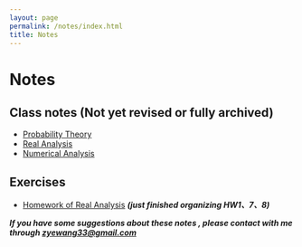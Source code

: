 ```yaml
---
layout: page
permalink: /notes/index.html
title: Notes
---
```


# Notes

## Class notes (Not yet revised or fully archived) 

- [Probability Theory](probablity_theory.pdf) 
- [Real Analysis](real_analysis.pdf)  
- [Numerical Analysis](numerical_analysis.pdf)    



## Exercises

- [Homework of Real Analysis](hw_real_analysis.pdf)  ***(just finished organizing HW1、7、8)***





***If you have some suggestions about these notes , please contact with me through zyewang33@gmail.com***

